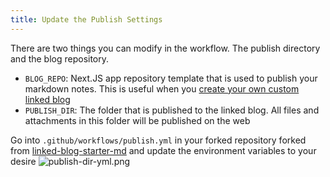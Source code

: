 ```yaml
---
title: Update the Publish Settings
---
```


There are two things you can modify in the workflow. The publish directory and the blog repository.

* `BLOG_REPO`: Next.JS app repository template that is used to publish your markdown notes. This is useful when you [create your own custom linked blog](deploy-a-custom-linked-blog-starter.md)
* `PUBLISH_DIR`: The folder that is published to the linked blog. All files and attachments in this folder will be published on the web

Go into `.github/workflows/publish.yml` in your forked repository forked from [linked-blog-starter-md](https://github.com/matthewwong525/linked-blog-starter-md) and update the environment variables to your desire
![publish-dir-yml.png](publish-dir-yml.png)
